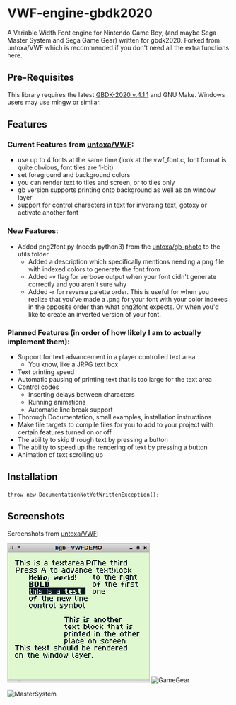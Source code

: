 # VWF-engine-gbdk2020
A Variable Width Font engine for Nintendo Game Boy, (and maybe Sega Master System and Sega Game Gear) written for gbdk2020. Forked from untoxa/VWF which is recommended if you don't need all the extra functions here.

## Pre-Requisites

This library requires the latest [GBDK-2020 v.4.1.1](https://github.com/gbdk-2020/gbdk-2020/releases/latest/) and GNU Make. Windows users may use mingw or similar.

## Features

### Current Features from [untoxa/VWF](http://github.com/untoxa/VWF):
 - use up to 4 fonts at the same time (look at the vwf_font.c, font format is quite obvious, font tiles are 1-bit)
 - set foreground and background colors
 - you can render text to tiles and screen, or to tiles only
 - gb version supports printing onto background as well as on window layer
 - support for control characters in text for inversing text, gotoxy or activate another font

### New Features:
 - Added png2font.py (needs python3) from the [untoxa/gb-photo](http://github.com/untoxa/VWF-engine-gbdk2020) to the utils folder
   - Added a description which specifically mentions needing a png file with indexed colors to generate the font from
   - Added -v flag for verbose output when your font didn't generate correctly and you aren't sure why
   - Added -r for reverse palette order. This is useful for when you realize that you've made a .png for your font with your color indexes in the opposite order than what png2font expects. Or when you'd like to create an inverted version of your font.

### Planned Features (in order of how likely I am to actually implement them):
- Support for text advancement in a player controlled text area
  - You know, like a JRPG text box
- Text printing speed
- Automatic pausing of printing text that is too large for the text area
- Control codes 
     - Inserting delays between characters
     - Running animations
     - Automatic line break support
- Thorough Documentation, small examples, installation instructions
- Make file targets to compile files for you to add to your project with certain features turned on or off
 - The ability to skip through text by pressing a button
 - The ability to speed up the rendering of text by pressing a button
 - Animation of text scrolling up

## Installation
 `throw new DocumentationNotYetWrittenException();`

## Screenshots

Screenshots from [untoxa/VWF](http://github.com/untoxa/VWF):

![GameBoy](/gb.png) ![GameGear](/gg.png)

![MasterSystem](/sms.png)
